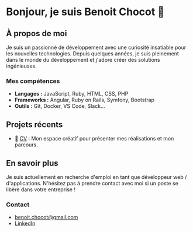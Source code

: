 # Bonjour, je suis Benoit Chocot 👋

## À propos de moi
Je suis un passionné de développement avec une curiosité insatiable pour les nouvelles technologies. Depuis quelques années, je suis pleinement dans le monde du développement et j'adore créer des solutions ingénieuses.

### Mes compétences
- **Langages :** JavaScript, Ruby, HTML, CSS, PHP
- **Frameworks :** Angular, Ruby on Rails, Symfony, Bootstrap
- **Outils :** Git, Docker, VS Code, Slack...

## Projets récents
- 🚀 [CV](https://chocot.be) : Mon espace créatif pour présenter mes réalisations et mon parcours.

## En savoir plus
Je suis actuellement en recherche d'emploi en tant que développeur web / d'applications. N'hésitez pas à prendre contact avec moi si un poste se libère dans votre entreprise !
### Contact
- benoit.chocot@gmail.com
- [LinkedIn](https://www.linkedin.com/in/benoit-chocot)

